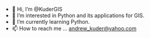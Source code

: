 - 👋 Hi, I’m @KuderGIS
- 👀 I’m interested in Python and its applications for GIS.
- 🌱 I’m currently learning Python.
- 📫 How to reach me ... andrew_kuder@yahoo.com

<!---
KuderGIS/KuderGIS is a ✨ special ✨ repository because its `README.md` (this file) appears on your GitHub profile.
You can click the Preview link to take a look at your changes.
--->
